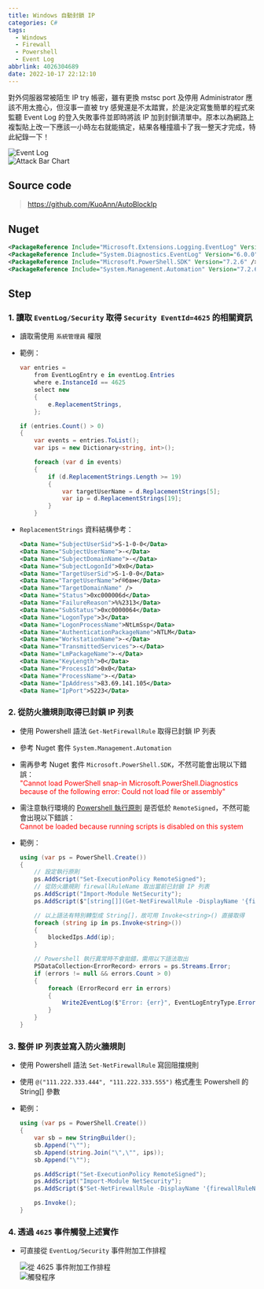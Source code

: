 ```yaml
---
title: Windows 自動封鎖 IP
categories: C#
tags:
  - Windows
  - Firewall
  - Powershell
  - Event Log
abbrlink: 4026304689
date: 2022-10-17 22:12:10
---
```


對外伺服器常被陌生 IP try 帳密，雖有更換 mstsc port 及停用 Administrator 應該不用太擔心，但沒事一直被 try 感覺還是不太踏實，於是決定寫隻簡單的程式來監聽 Event Log 的登入失敗事件並即時將該 IP 加到封鎖清單中。原本以為網路上複製貼上改一下應該一小時左右就能搞定，結果各種撞牆卡了我一整天才完成，特此紀錄一下！

![Event Log](20221017233626.png)  
![Attack Bar Chart](20221017221448.png)  

## Source code

> <https://github.com/KuoAnn/AutoBlockIp>

<!-- more -->

## Nuget

``` xml
<PackageReference Include="Microsoft.Extensions.Logging.EventLog" Version="6.0.0" />
<PackageReference Include="System.Diagnostics.EventLog" Version="6.0.0" />
<PackageReference Include="Microsoft.PowerShell.SDK" Version="7.2.6" />
<PackageReference Include="System.Management.Automation" Version="7.2.6" />
```

## Step

### 1. 讀取 `EventLog/Security` 取得 `Security EventId=4625` 的相關資訊

* 讀取需使用 `系統管理員` 權限
* 範例：

    ``` csharp
    var entries =
        from EventLogEntry e in eventLog.Entries
        where e.InstanceId == 4625
        select new
        {
            e.ReplacementStrings,
        };

    if (entries.Count() > 0)
    {
        var events = entries.ToList();
        var ips = new Dictionary<string, int>();

        foreach (var d in events)
        {
            if (d.ReplacementStrings.Length >= 19)
            {
                var targetUserName = d.ReplacementStrings[5];
                var ip = d.ReplacementStrings[19];
            }
        }
    ```

* `ReplacementStrings` 資料結構參考：

    ``` xml
    <Data Name="SubjectUserSid">S-1-0-0</Data> 
    <Data Name="SubjectUserName">-</Data> 
    <Data Name="SubjectDomainName">-</Data> 
    <Data Name="SubjectLogonId">0x0</Data> 
    <Data Name="TargetUserSid">S-1-0-0</Data> 
    <Data Name="TargetUserName">ѓ®бвм</Data> 
    <Data Name="TargetDomainName" /> 
    <Data Name="Status">0xc000006d</Data> 
    <Data Name="FailureReason">%%2313</Data> 
    <Data Name="SubStatus">0xc0000064</Data> 
    <Data Name="LogonType">3</Data> 
    <Data Name="LogonProcessName">NtLmSsp</Data> 
    <Data Name="AuthenticationPackageName">NTLM</Data> 
    <Data Name="WorkstationName">-</Data> 
    <Data Name="TransmittedServices">-</Data> 
    <Data Name="LmPackageName">-</Data> 
    <Data Name="KeyLength">0</Data> 
    <Data Name="ProcessId">0x0</Data> 
    <Data Name="ProcessName">-</Data> 
    <Data Name="IpAddress">83.69.141.105</Data> 
    <Data Name="IpPort">5223</Data> 
    ```

### 2. 從防火牆規則取得已封鎖 IP 列表

* 使用 Powershell 語法 `Get-NetFirewallRule` 取得已封鎖 IP 列表
* 參考 Nuget 套件 `System.Management.Automation`
* 需再參考 Nuget 套件 `Microsoft.PowerShell.SDK`，不然可能會出現以下錯誤：  
    <span style="color:red">"Cannot load PowerShell snap-in Microsoft.PowerShell.Diagnostics because of the following error: Could not load file or assembly"</span>
* 需注意執行環境的 [Powershell 執行原則](https://learn.microsoft.com/zh-tw/powershell/module/microsoft.powershell.core/about/about_execution_policies?view=powershell-7.2) 是否低於 `RemoteSigned`，不然可能會出現以下錯誤：  
    <span style="color:red">Cannot be loaded because running scripts is disabled on this system</span>

* 範例：

    ``` csharp
    using (var ps = PowerShell.Create())
    {
        // 設定執行原則
        ps.AddScript("Set-ExecutionPolicy RemoteSigned");
        // 從防火牆規則 firewallRuleName 取出當前已封鎖 IP 列表
        ps.AddScript("Import-Module NetSecurity");
        ps.AddScript($"[string[]](Get-NetFirewallRule -DisplayName '{firewallRuleName}' | Get-NetFirewallAddressFilter).RemoteAddress");

        // 以上語法有特別轉型成 String[]，故可用 Invoke<string>() 直接取得
        foreach (string ip in ps.Invoke<string>())
        {
            blockedIps.Add(ip);
        }

        // Powershell 執行異常時不會拋錯，需用以下語法取出
        PSDataCollection<ErrorRecord> errors = ps.Streams.Error;
        if (errors != null && errors.Count > 0)
        {
            foreach (ErrorRecord err in errors)
            {
                Write2EventLog($"Error: {err}", EventLogEntryType.Error);
            }
        }
    }
    ```

### 3. 整併 IP 列表並寫入防火牆規則

* 使用 Powershell 語法  `Set-NetFirewallRule` 寫回阻擋規則
* 使用 `@("111.222.333.444", "111.222.333.555")` 格式產生 Powershell 的 String[] 參數
* 範例：

    ``` csharp
    using (var ps = PowerShell.Create())
    {
        var sb = new StringBuilder();
        sb.Append("\"");
        sb.Append(string.Join("\",\"", ips));
        sb.Append("\"");

        ps.AddScript("Set-ExecutionPolicy RemoteSigned");
        ps.AddScript("Import-Module NetSecurity");
        ps.AddScript($"Set-NetFirewallRule -DisplayName '{firewallRuleName}' -Direction Inbound -Action Block -RemoteAddress @({sb})");

        ps.Invoke();
    }
    ```

### 4. 透過 `4625` 事件觸發上述實作

* 可直接從 `EventLog/Security` 事件附加工作排程

    ![從 4625 事件附加工作排程](20221017231704.png)  
    ![觸發程序](20221017231820.png)  
